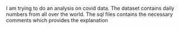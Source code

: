 I am trying to do an analysis on covid data.
The dataset contains daily numbers from all over the world.
The sql files contains the necessary comments which provides the explanation
